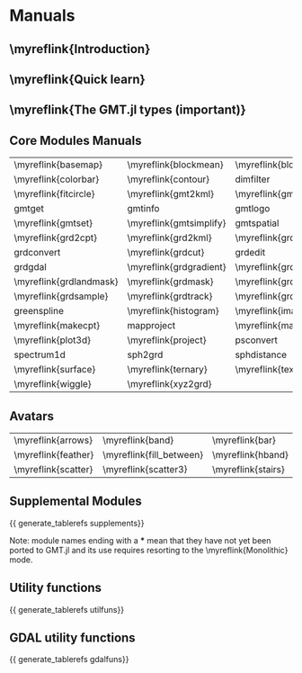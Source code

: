 
# Manuals

## \myreflink{Introduction}

## \myreflink{Quick learn}

## \myreflink{The GMT.jl types (important)}

## Core Modules Manuals

|  |  |  |  |  |  |
|:-----|:----|:----|:----|:----|:----|
| \myreflink{basemap} | \myreflink{blockmean} | \myreflink{blockmedian} | \myreflink{blockmode} | \myreflink{clip} | \myreflink{coast} |
| \myreflink{colorbar} | \myreflink{contour} | dimfilter  |  events  | \myreflink{filter1d} | |
| \myreflink{fitcircle} | \myreflink{gmt2kml} | \myreflink{gmtbinstats} | \myreflink{gmtconnect} | \myreflink{gmtconvert} | gmtdefaults |
| gmtget |  gmtinfo |  gmtlogo | \myreflink{gmtmath} | gmtregress | \myreflink{gmtselect} |
| \myreflink{gmtset} | \myreflink{gmtsimplify} |  gmtspatial | \myreflink{gmtsplit} |  gmtvector |  gmtwhich |
| \myreflink{grd2cpt} | \myreflink{grd2kml} | \myreflink{grd2xyz} |  grdblend | \myreflink{grdclip} | \myreflink{grdcontour} |
| grdconvert | \myreflink{grdcut} |  grdedit |  grdfft | \myreflink{grdfill} |  grdfilter |
| grdgdal | \myreflink{grdgradient} | \myreflink{grdhisteq} | \myreflink{grdimage} | \myreflink{grdinfo} | grdinterpolate |
| \myreflink{grdlandmask} | \myreflink{grdmask} | \myreflink{grdmath} | grdmix | \myreflink{grdpaste} |  grdproject |
| \myreflink{grdsample} | \myreflink{grdtrack} | \myreflink{grdtrend} | \myreflink{grdvector} | \myreflink{grdview} | grdvolume |
| greenspline | \myreflink{histogram} | \myreflink{image} | \myreflink{inset} | kml2gmt | \myreflink{legend} |
| \myreflink{makecpt} |  mapproject | \myreflink{mask} | \myreflink{movie} | \myreflink{nearneighbor} | \myreflink{plot} |
| \myreflink{plot3d} | \myreflink{project} |  psconvert | \myreflink{rose} | \myreflink{sample1d} | \myreflink{solar} |
| spectrum1d | sph2grd | sphdistance | \myreflink{sphinterpolate} | \myreflink{sphtriangulate} | \myreflink{subplot} |
| \myreflink{surface} | \myreflink{ternary} | \myreflink{text} | \myreflink{trend1d} | \myreflink{trend2d} | \myreflink{triangulate} |
| \myreflink{wiggle} | \myreflink{xyz2grd} |  |  |  |  |

## Avatars

|  |  |  |  |  |  |  |  |  |  |
|:-----|:----|:----|:----|:----|:----|:----|:----|:----|:----|
| \myreflink{arrows} | \myreflink{band} | \myreflink{bar} | \myreflink{bar3} | \myreflink{boxplot} | \myreflink{bubblechart} | \myreflink{contourf} | \myreflink{cornerplot} | \myreflink{decorated} | \myreflink{ecdfplot} |
| \myreflink{feather} | \myreflink{fill_between} | \myreflink{hband} | \myreflink{lines} | \myreflink{marginalhist} | \myreflink{parallelplot} | \myreflink{plotlinefit} | \myreflink{qqplot} | \myreflink{quiver} | \myreflink{radar} |
| \myreflink{scatter} | \myreflink{scatter3} | \myreflink{stairs} | \myreflink{stem} | \myreflink{vband} | \myreflink{violin} |  |  |  |  |


## Supplemental Modules

{{ generate_tablerefs supplements}}

Note: module names ending with a **\*** mean that they have not yet been ported to GMT.jl and
its use requires resorting to the \myreflink{Monolithic} mode.

## Utility functions

{{ generate_tablerefs utilfuns}}

## GDAL utility functions

{{ generate_tablerefs gdalfuns}}
